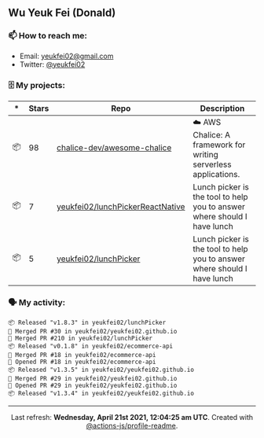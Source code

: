 ## Wu Yeuk Fei (Donald)

### 📫 How to reach me:

- Email: [yeukfei02@gmail.com](yeukfei02@gmail.com)
- Twitter: [@yeukfei02](https://twitter.com/yeukfei02)

### 🗄 My projects:

|*|Stars|Repo|Description|
|---|---|---|---|
| 📦 | 98 | [chalice-dev/awesome-chalice](https://github.com/chalice-dev/awesome-chalice) | ☁️ AWS Chalice: A framework for writing serverless applications. |
| 📦 | 7 | [yeukfei02/lunchPickerReactNative](https://github.com/yeukfei02/lunchPickerReactNative) | Lunch picker is the tool to help you to answer where should I have lunch |
| 📦 | 5 | [yeukfei02/lunchPicker](https://github.com/yeukfei02/lunchPicker) | Lunch picker is the tool to help you to answer where should I have lunch |

### 🗣 My activity:

```
📦 Released "v1.8.3" in yeukfei02/lunchPicker
🎉 Merged PR #30 in yeukfei02/yeukfei02.github.io
🎉 Merged PR #210 in yeukfei02/lunchPicker
📦 Released "v0.1.8" in yeukfei02/ecommerce-api
🎉 Merged PR #18 in yeukfei02/ecommerce-api
💪 Opened PR #18 in yeukfei02/ecommerce-api
📦 Released "v1.3.5" in yeukfei02/yeukfei02.github.io
🎉 Merged PR #29 in yeukfei02/yeukfei02.github.io
💪 Opened PR #29 in yeukfei02/yeukfei02.github.io
📦 Released "v1.3.4" in yeukfei02/yeukfei02.github.io
```

<!-- <img src="https://github-readme-stats.vercel.app/api?username=yeukfei02&show_icons=true&count_private=true&theme=radical" />

<img src="https://github-readme-stats.vercel.app/api/top-langs/?username=yeukfei02&theme=radical" /> -->

---

<p align="center">Last refresh: <b>Wednesday, April 21st 2021, 12:04:25 am UTC</b>. Created with <a href=https://github.com/marketplace/actions/profile-readme>@actions-js/profile-readme</a>.</p>
